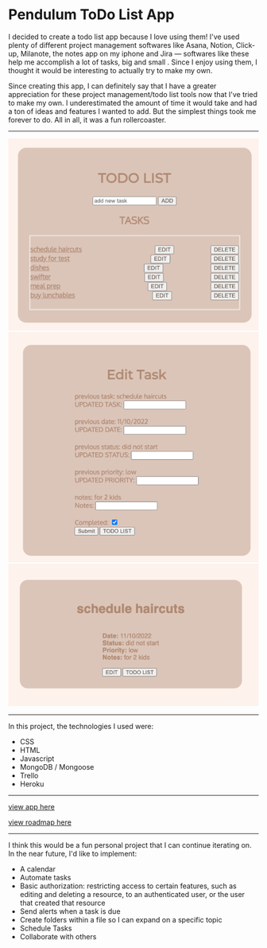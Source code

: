 # Pendulum ToDo List App

I decided to create a todo list app because I love using them! I've used plenty of different project management softwares like Asana, Notion, Click-up, Milanote, the notes app on my iphone and Jira — softwares like these help me accomplish a lot of tasks, big and small . Since I enjoy using them, I thought it would be interesting to actually try to make my own. 

Since creating this app, I can definitely say that I have a greater appreciation for these project management/todo list tools now that I've tried to make my own. I underestimated the amount of time it would take and had a ton of ideas and features I wanted to add. But the simplest things took me forever to do. All in all, it was a fun rollercoaster. 

---

![Root page](public/img/Pendulum-P2-img3.png)
![Root page](public/img/Pendulum-P2-img2.png)
![Root page](public/img/Pendulum-P2-img1.png)

---

In this project, the technologies I used were:

- CSS
- HTML
- Javascript
- MongoDB / Mongoose
- Trello
- Heroku

---

[view app here](https://pendulum-project.herokuapp.com/pendulum)

[view roadmap here](https://trello.com/b/pdR6tBLX/pendulum)

--- 

I think this would be a fun personal project that I can continue iterating on. In the near future, I'd like to implement: 
- A calendar
- Automate tasks
- Basic authorization: restricting access to certain features, such as editing and deleting a resource, to an authenticated user, or the user that created that resource
- Send alerts when a task is due
- Create folders within a file so I can expand on a specific topic
- Schedule Tasks
- Collaborate with others 